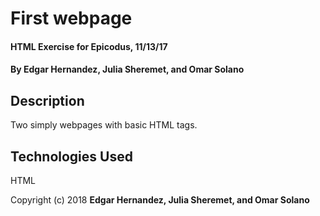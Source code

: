 # First webpage

#### HTML Exercise for Epicodus, 11/13/17

#### By Edgar Hernandez, Julia Sheremet, and Omar Solano

## Description
Two simply webpages with basic HTML tags.

## Technologies Used
HTML

Copyright (c) 2018 **Edgar Hernandez, Julia Sheremet, and Omar Solano**
